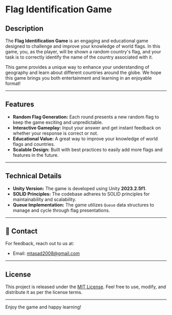 # Flag Identification Game

## Description
The **Flag Identification Game** is an engaging and educational game designed to challenge and improve your knowledge of world flags. In this game, you, as the player, will be shown a random country's flag, and your task is to correctly identify the name of the country associated with it.

This game provides a unique way to enhance your understanding of geography and learn about different countries around the globe. We hope this game brings you both entertainment and learning in an enjoyable format!

---

## Features
- **Random Flag Generation:** Each round presents a new random flag to keep the game exciting and unpredictable.
- **Interactive Gameplay:** Input your answer and get instant feedback on whether your response is correct or not.
- **Educational Value:** A great way to improve your knowledge of world flags and countries.
- **Scalable Design:** Built with best practices to easily add more flags and features in the future.

---

## Technical Details
- **Unity Version:** The game is developed using Unity **2023.2.5f1**.
- **SOLID Principles:** The codebase adheres to SOLID principles for maintainability and scalability.
- **Queue Implementation:** The game utilizes `Queue` data structures to manage and cycle through flag presentations.

---
## 📧 Contact
For feedback, reach out to us at:
- Email: [mtasad2008@gmail.com](mailto:mtasad2008@gmail.com)

---
## License
This project is released under the [MIT License](LICENSE). Feel free to use, modify, and distribute it as per the license terms.


---

Enjoy the game and happy learning!

